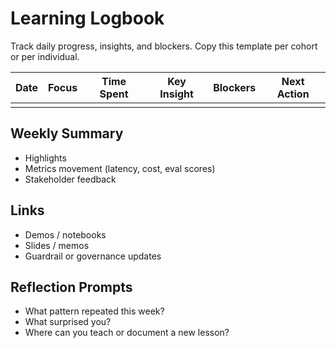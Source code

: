 # Learning Logbook

Track daily progress, insights, and blockers. Copy this template per cohort or per individual.

| Date | Focus | Time Spent | Key Insight | Blockers | Next Action |
| --- | --- | --- | --- | --- | --- |
|  |  |  |  |  |  |

## Weekly Summary
- Highlights
- Metrics movement (latency, cost, eval scores)
- Stakeholder feedback

## Links
- Demos / notebooks
- Slides / memos
- Guardrail or governance updates

## Reflection Prompts
- What pattern repeated this week?
- What surprised you?
- Where can you teach or document a new lesson?
